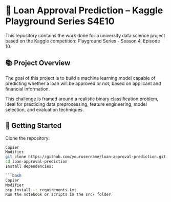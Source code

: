 # 🏦 Loan Approval Prediction – Kaggle Playground Series S4E10
This repository contains the work done for a university data science project based on the Kaggle competition: Playground Series - Season 4, Episode 10.

## 📚 Project Overview
The goal of this project is to build a machine learning model capable of predicting whether a loan will be approved or not, based on applicant and financial information.

This challenge is framed around a realistic binary classification problem, ideal for practicing data preprocessing, feature engineering, model selection, and evaluation techniques.

## 🚀 Getting Started
Clone the repository:

```bash
Copier
Modifier
git clone https://github.com/yourusername/loan-approval-prediction.git
cd loan-approval-prediction
Install dependencies:

```bash
Copier
Modifier
pip install -r requirements.txt
Run the notebook or scripts in the src/ folder.


